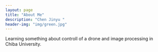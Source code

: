 ```yaml
---
layout: page
title: "About Me"
description: "Chen Jinyu " 
header-img: "img/green.jpg"
---
```


Learning something about controll of a drone and image processing in Chiba University.





